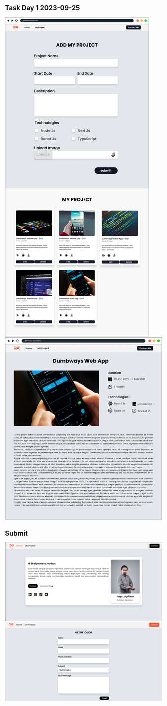 ## Task Day 1 2023-09-25

![Task Instruction](./assets/img/3onys5My%20Project.png)  
![Task Instruction](./assets/img/4gpjw2Detail%20Project.png)

## Submit

![Submit](./assets/img/res1.png)  
![Submit](./assets/img/res2.png)
